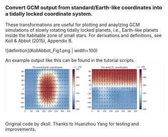 ### Convert GCM output from standard/Earth-like coordinates into a tidally locked coordinate system.
These transformations are useful for plotting and anaylzing GCM simulations of slowly rotating tidally locked planets, i.e., Earth-like planets inside the habitable zone of small stars. For derivations and definitions, see Koll & Abbot (2015), Appendix B.

![definition](KollAbbot_Fig1.png | width=100)

An example output like this can be found in the tutorial scripts.
![An example plot](plot01.png)

Original code by dkoll.
Thanks to Huanzhou Yang for testing and improvements.

